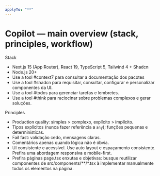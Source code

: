 ```yaml
---
applyTo: "**"
---
```


# Copilot — main overview (stack, principles, workflow)

Stack
- Next.js 15 (App Router), React 19, TypeScript 5, Tailwind 4 + Shadcn
- Node.js 20+
- Use a tool #context7 para consultar a documentação dos pacotes
- Use a tool #shadcn para requisitar, consultar, configurar e personalizar componentes da UI.
- Use a tool #todos para gerenciar tarefas e lembretes.
- Use a tool #think para raciocinar sobre problemas complexos e gerar soluções.

Principles
- Production quality: simples > complexo, explícito > implícito.
- Tipos explícitos (nunca fazer referência a `any`); funções pequenas e determinísticas.
- Fail fast: validação cedo, mensagens claras.
- Comentários apenas quando lógica não é óbvia.
- UI consistente e acessível. Use auto layout e espaçamento consistente. Prefira uma abordagem responsiva e mobile-first.
- Prefira páginas page.tsx enxutas e objetivas: busque reutilizar componentes de src/components/**/*.tsx à implementar manualmente todos os elementos na página.
